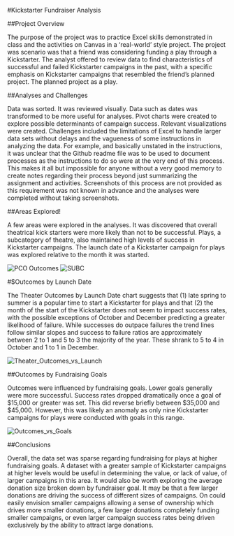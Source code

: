 #Kickstarter Fundraiser Analysis

##Project Overview

The purpose of the project was to practice Excel skills demonstrated in class and the activities on Canvas in a ‘real-world’ style project. The project was scenario was that a friend was considering funding a play through a Kickstarter. The analyst offered to review data to find characteristics of successful and failed Kickstarter campaigns in the past, with a specific emphasis on Kickstarter campaigns that resembled the friend’s planned project. The planned project as a play.

##Analyses and Challenges

Data was sorted. It was reviewed visually. Data such as dates was transformed to be more useful for analyses. Pivot charts were created to explore possible determinants of campaign success. Relevant visualizations were created. Challenges included the limitations of Excel to handle larger data sets without delays and the vagueness of some instructions in analyzing the data. For example, and basically unstated in the instructions, it was unclear that the Github readme file was to be used to document processes as the instructions to do so were at the very end of this process. This makes it all but impossible for anyone without a very good memory to create notes regarding their process beyond just summarizing the assignment and activities. Screenshots of this process are not provided as this requirement was not known in advance and the analyses were completed without taking screenshots.

##Areas Explored!

A few areas were explored in the analyses. It was discovered that overall theatrical kick starters were more likely than not to be successful. Plays, a subcategory of theatre, also maintained high levels of success in Kickstarter campaigns. The launch date of a Kickstarter campaign for plays was explored relative to the month it was started. 

![PCO Outcomes](https://user-images.githubusercontent.com/114311015/197314631-9920cec2-129a-42ce-8a6e-a4150c88d289.png)
![SUBC](https://user-images.githubusercontent.com/114311015/197314660-6af5f5e6-fb7c-4f64-8e46-4c5eb7b31b50.png)

#$Outcomes by Launch Date

The Theater Outcomes by Launch Date chart suggests that (1) late spring to summer is a popular time to start a Kickstarter for plays and that (2) the month of the start of the Kickstarter does not seem to impact success rates, with the possible exceptions of October and December predicting a greater likelihood of failure. While successes do outpace failures the trend lines follow similar slopes and success to failure ratios are approximately between 2 to 1 and 5 to 3 the majority of the year. These shrank to 5 to 4 in October and 1 to 1 in December. 

![Theater_Outcomes_vs_Launch](https://user-images.githubusercontent.com/114311015/197312880-04822a7d-180e-4861-9ca1-411d75dada68.png)

##Outcomes by Fundraising Goals

Outcomes were influenced by fundraising goals. Lower goals generally were more successful. Success rates dropped dramatically once a goal of $15,000 or greater was set. This did reverse briefly between $35,000 and $45,000. However, this was likely an anomaly as only nine Kickstarter campaigns for plays were conducted with goals in this range.

![Outcomes_vs_Goals](https://user-images.githubusercontent.com/114311015/197313258-b081c13c-f91f-497e-aefe-17b3b0d9c432.png)

##Conclusions

Overall, the data set was sparse regarding fundraising for plays at higher fundraising goals. A dataset with a greater sample of Kickstarter campaigns at higher levels would be useful in determining the value, or lack of value, of larger campaigns in this area. It would also be worth exploring the average donation size broken down by fundraiser goal. It may be that a few larger donations are driving the success of different sizes of campaigns. On could easily envision smaller campaigns allowing a sense of ownership which drives more smaller donations, a few larger donations completely funding smaller campaigns, or even larger campaign success rates being driven exclusively by the ability to attract large donations.
